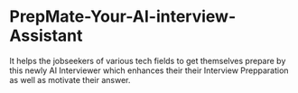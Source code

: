 # PrepMate-Your-AI-interview-Assistant
It helps the  jobseekers of various tech fields to get themselves prepare by this newly AI Interviewer which enhances their their Interview Prepparation as well as motivate their answer. 
